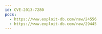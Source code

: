 ```yaml
---
id: CVE-2013-7280
pocs:
  - https://www.exploit-db.com/raw/24556
  - https://www.exploit-db.com/raw/29445
---
```

